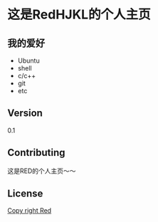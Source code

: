 # 这是RedHJKL的个人主页

## 我的爱好

- Ubuntu
- shell
- c/c++
- git
- etc

## Version

0.1

## Contributing 

这是RED的个人主页～～

## License

[Copy right Red](http://REDHJKL.github.com)
